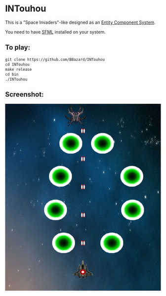 # INTouhou

This is a "Space Invaders"-like designed as an [Entity Component System](https://en.wikipedia.org/wiki/Entity_component_system).

You need to have [SFML](https://en.wikipedia.org/wiki/SFML) installed on your system.

## To play:
~~~
git clone https://github.com/BBazard/INTouhou
cd INTouhou
make release
cd bin
./INTouhou
~~~

## Screenshot:

![Screenshot of the game](./screenshot.png?raw=true)
